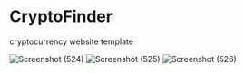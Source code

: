 # CryptoFinder
cryptocurrency website template

![Screenshot (524)](https://user-images.githubusercontent.com/49005530/193649959-83073d92-00d5-4aaa-b232-a28eeb1545f3.png)
![Screenshot (525)](https://user-images.githubusercontent.com/49005530/193649978-33330562-c3d8-4b94-9299-6943dc665aed.png)
![Screenshot (526)](https://user-images.githubusercontent.com/49005530/193650031-ec86a1c3-a72f-4cc0-8389-ed8c16845e3a.png)












